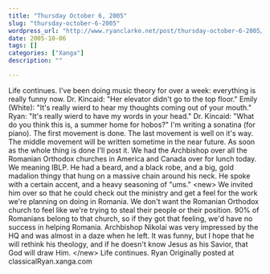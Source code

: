 ```yaml
---
title: "Thursday October 6, 2005"
slug: "thursday-october-6-2005"
wordpress_url: "http://www.ryanclarke.net/post/thursday-october-6-2005/"
date: 2005-10-06
tags: []
categories: ["Xanga"]
description: ""

---
```


Life continues.
 I've been doing music theory for over a week: everything is really funny now.
 Dr. Kincaid: "Her elevator didn't go to the top floor."
 Emily (White): "It's really wierd to hear my thoughts coming out of your mouth."
 Ryan: "It's really wierd to have my words in your head."
 Dr. Kincaid: "What do you think this is, a summer home for hobos?"
 I'm writing a sonatina (for piano). The first movement is done. The last movement is well on it's way. The middle movement will be written sometime in the near future. As soon as the whole thing is done I'll post it.
 We had the Archbishop over all the Romanian Orthodox churches in America and Canada over for lunch today. We meaning IBLP. He had a beard, and a black robe, and a big, gold madalion thingy that hung on a massive chain around his neck. He spoke with a certain accent, and a heavy seasoning of "ums." \<new\> We invited him over so that he could check out the ministry and get a feel for the work we're planning on doing in Romania. We don't want the Romanian Orthodox church to feel like we're trying to steal their people or their position. 90% of Romanians belong to that church, so if they got that feeling, we'd have no success in helping Romania. Archbishop Nikolai was very impressed by the HQ and was almost in a daze when he left. It was funny, but I hope that he will rethink his theology, and if he doesn't know Jesus as his Savior, that God will draw Him. \</new\>
 Life continues.
 Ryan
Originally posted at classicalRyan.xanga.com
